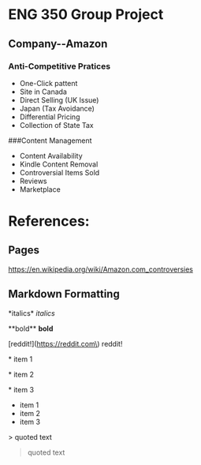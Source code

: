 # ENG 350 Group Project

## Company--Amazon

### Anti-Competitive Pratices

* One-Click pattent
* Site in Canada
* Direct Selling (UK Issue)
* Japan (Tax Avoidance)
* Differential Pricing
* Collection of State Tax

###Content Management

* Content Availability
* Kindle Content Removal
* Controversial Items Sold
* Reviews
* Marketplace

# References:

## Pages

https://en.wikipedia.org/wiki/Amazon.com_controversies

## Markdown Formatting

\*italics\* *italics*

\*\*bold\*\*  **bold**

\[reddit!\]\(https://reddit.com\) reddit!

\* item 1

\* item 2

\* item 3  


* item 1
* item 2
* item 3

\> quoted text 

> quoted text